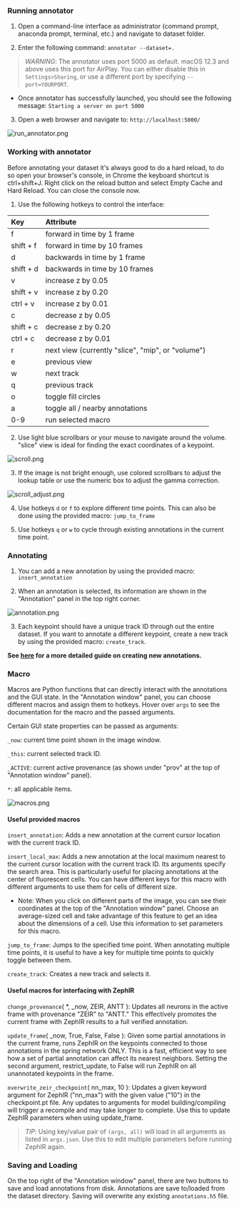 
### Running annotator

1. Open a command-line interface as administrator (command prompt, anaconda prompt, terminal, etc.) and navigate to dataset folder.

2. Enter the following command:
`annotator --dataset=.`
  > *WARNING*: The annotator uses port 5000 as default. macOS 12.3 and above uses this port for AirPlay. You can either disable this in `Settings>Sharing`, or use a different port by specifying `--port=YOURPORT`.
* Once annotator has successfully launched, you should see the following message: `Starting a server on port 5000`

3. Open a web browser and navigate to: `http://localhost:5000/`

![run_annotator.png](https://user-images.githubusercontent.com/39420322/179257619-3d7b7848-e96b-47e5-874a-eb07ddea4753.png)

### Working with annotator

Before annotating your dataset it's always good to do a hard reload, to do so open your browser's console, in Chrome the keyboard shortcut is ctrl+shift+J. Right click on the reload button and select Empty Cache and Hard Reload. You can close the console now.

1. Use the following hotkeys to control the interface:

| Key | Attribute |
| :---- | :------------------------------------------------- |
| f | forward in time by 1 frame |
| shift + f | forward in time by 10 frames |
| d | backwards in time by 1 frame |
| shift + d | backwards in time by 10 frames |
| v | increase z by 0.05 |
| shift + v | increase z by 0.20 |
| ctrl + v | increase z by 0.01 |
| c | decrease z by 0.05 |
| shift + c | decrease z by 0.20 |
| ctrl + c | decrease z by 0.01 |
| r | next view (currently "slice", "mip", or "volume") |
| e | previous view |
| w | next track |
| q | previous track |
| o | toggle fill circles |
| a | toggle all / nearby annotations |
| 0-9 | run selected macro |


2. Use light blue scrollbars or your mouse to navigate around the volume. "slice" view is ideal for finding the exact coordinates of a keypoint.

![scroll.png](https://user-images.githubusercontent.com/39420322/179257772-cea76073-74fd-49a0-9a0d-46cef9f0da33.png)

3. If the image is not bright enough, use colored scrollbars to adjust the lookup table or use the numeric box to adjust the gamma correction.

![scroll_adjust.png](https://user-images.githubusercontent.com/39420322/179257857-e93ad9ff-424c-440d-b79b-cc17f36c5c6b.png)

4. Use hotkeys `d` or `f` to explore different time points. This can also be done using the provided macro: `jump_to_frame`

5. Use hotkeys `q` or `w` to cycle through existing annotations in the current time point.


### Annotating

1. You can add a new annotation by using the provided macro: `insert_annotation`

2. When an annotation is selected, its information are shown in the "Annotation" panel in the top right corner.

![annotation.png](https://user-images.githubusercontent.com/39420322/179257965-be11a446-24ed-4e96-b126-be21ba5b3a9b.png)

3. Each keypoint should have a unique track ID through out the entire dataset. If you want to annotate a different keypoint, create a new track by using the provided macro: `create_track`.


**See [here](https://github.com/venkatachalamlab/ZephIR/blob/main/docs/Guide-annotatorGUI.md) for a more detailed guide on creating new annotations.**


### Macro

Macros are Python functions that can directly interact with the annotations and the GUI state.
In the "Annotation window" panel, you can choose different macros and assign them to hotkeys.
Hover over `args` to see the documentation for the macro and the passed arguments.

Certain GUI state properties can be passed as arguments:

`_now`: current time point shown in the image window.

`_this`: current selected track ID.

`_ACTIVE`: current active provenance (as shown under "prov" at the top of "Annotation window" panel).

`*`: all applicable items.


![macros.png](https://user-images.githubusercontent.com/39420322/179257954-5ab81d82-3457-4d8f-8522-5229cd38b33e.png)

#### Useful provided macros

`insert_annotation`: Adds a new annotation at the current cursor location with the current track ID.

`insert_local_max`: Adds a new annotation at the local maximum nearest to the current cursor location with the current track ID. 
Its arguments specify the search area. 
This is particularly useful for placing annotations at the center of fluorescent cells.
You can have different keys for this macro with different arguments to use them for cells of different size.

* Note: When you click on different parts of the image, you can see their coordinates at the top of the "Annotation window" panel. 
Choose an average-sized cell and take advantage of this feature to get an idea about the dimensions of a cell. 
Use this information to set parameters for this macro.

`jump_to_frame`: Jumps to the specified time point. 
When annotating multiple time points, it is useful to have a key for multiple time points to quickly toggle between them.

`create_track`: Creates a new track and selects it.

#### Useful macros for interfacing with ZephIR

`change_provenance`( *, _now, ZEIR, ANTT ): Updates all neurons in the active frame with provenance "ZEIR" to "ANTT." This effectively promotes the current frame with ZephIR results to a full verified annotation.

`update_frame`( _now, True, False, False ): Given some partial annotations in the current frame, runs ZephIR on the keypoints connected to those annotations in the spring network ONLY. 
This is a fast, efficient way to see how a set of partial annotation can affect its nearest neighbors.
Setting the second argument, restrict_update, to False will run ZephIR on all unannotated keypoints in the frame.

`overwrite_zeir_checkpoint`( nn_max, 10 ): Updates a given keyword argument for ZephIR ("nn_max") with the given value ("10") in the checkpoint.pt file. 
Any updates to arguments for model building/compiling will trigger a recompile and may take longer to complete. 
Use this to update ZephIR parameters when using update_frame.
> *TIP*: Using key/value pair of `(args, all)` will load in all arguments as listed in `args.json`. Use this to edit multiple parameters before running ZephIR again. 

### Saving and Loading

On the top right of the "Annotation window" panel, there are two buttons to save and load annotations from disk. 
Annotations are save to/loaded from the dataset directory.
Saving will overwrite any existing `annotations.h5` file.
